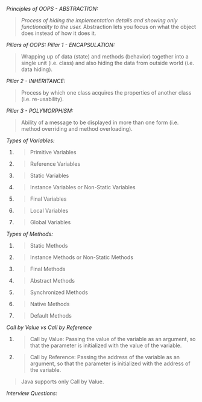 *Principles of OOPS - ABSTRACTION:* 
>_Process of hiding the implementation details and showing only functionality to the user._
> Abstraction lets you focus on what the object does instead of how it does it.

*Pillars of OOPS:*
_Pillar 1 - ENCAPSULATION:_ 
> Wrapping up of data (state) and methods (behavior) together into a single unit (i.e. class) and also hiding the data from outside world (i.e. data hiding).

_Pillar 2 - INHERITANCE:_ 
> Process by which one class acquires the properties of another class (i.e. re-usability).

_Pillar 3 - POLYMORPHISM:_ 
> Ability of a message to be displayed in more than one form (i.e. method overriding and method overloading).

*Types of Variables:*
1. >Primitive Variables
2. >Reference Variables
3. >Static Variables
4. >Instance Variables or Non-Static Variables
5. >Final Variables
6. >Local Variables
7. >Global Variables

*Types of Methods:*
1. >Static Methods
2. >Instance Methods or Non-Static Methods
3. >Final Methods
4. >Abstract Methods
5. >Synchronized Methods
6. >Native Methods
7. >Default Methods

*Call by Value vs Call by Reference*
1. >Call by Value: Passing the value of the variable as an argument, so that the parameter is initialized with the value of the variable.
2. >Call by Reference: Passing the address of the variable as an argument, so that the parameter is initialized with the address of the variable.
   
> Java supports only Call by Value.

*Interview Questions:*